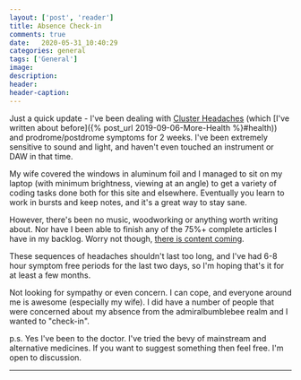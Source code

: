 ```yaml
---
layout: ['post', 'reader']
title: Absence Check-in 
comments: true
date:   2020-05-31_10:40:29 
categories: general
tags: ['General']
image:
description:
header:
header-caption:
---
```


Just a quick update - I've been dealing with [Cluster Headaches](https://en.wikipedia.org/wiki/Cluster_headache) (which [I've written about before]({% post_url 2019-09-06-More-Health %}#health)) and prodrome/postdrome symptoms for 2 weeks. I've been extremely sensitive to sound and light, and haven't even touched an instrument or DAW in that time.

My wife covered the windows in aluminum foil and I managed to sit on my laptop (with minimum brightness, viewing at an angle) to get a variety of coding tasks done both for this site and elsewhere. Eventually you learn to work in bursts and keep notes, and it's a great way to stay sane.

However, there's been no music, woodworking or anything worth writing about. Nor have I been able to finish any of the 75%+ complete articles I have in my backlog. Worry not though, [there is content coming](http://www.pspaudioware.com/plugins/dynamic_processors/psp_infinistrip/).

These sequences of headaches shouldn't last too long, and I've had 6-8 hour symptom free periods for the last two days, so I'm hoping that's it for at least a few months.

Not looking for sympathy or even concern. I can cope, and everyone around me is awesome (especially my wife). I did have a number of people that were concerned about my absence from the admiralbumblebee realm and I wanted to "check-in".


p.s. Yes I've been to the doctor. I've tried the bevy of mainstream and alternative medicines. If you want to suggest something then feel free. I'm open to discussion.

---



